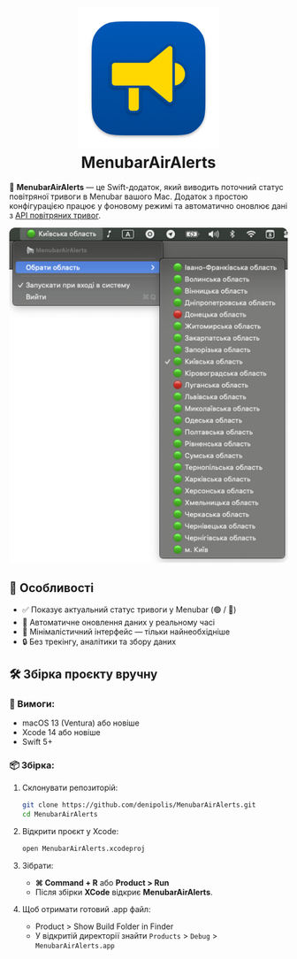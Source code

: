 <h1 align="center">
  <img src="docs/icon.png" width="256" height="256" alt="MenubarAirAlerts Icon"/>
  <br/>
  MenubarAirAlerts
</h1>

📢 **MenubarAirAlerts** — це Swift-додаток, який виводить поточний статус повітряної тривоги в Menubar вашого Mac. Додаток з простою конфігурацією працює у фоновому режимі та автоматично оновлює дані з [API повітряних тривог](https://ubilling.net.ua/aerialalerts/).

![Скриншот програми](docs/screenshot.png)

## 🧩 Особливості

- ✅ Показує актуальний статус тривоги у Menubar (🟢 / 🔴)
- 🔄 Автоматичне оновлення даних у реальному часі
- 🧼 Мінімалістичний інтерфейс — тільки найнеобхідніше
- 🔒 Без трекінгу, аналітики та збору даних

## 🛠 Збірка проєкту вручну

### 🔧 Вимоги:

- macOS 13 (Ventura) або новіше
- Xcode 14 або новіше
- Swift 5+

### 📦 Збірка:

1. Склонувати репозиторій: 

    ```bash
    git clone https://github.com/denipolis/MenubarAirAlerts.git
    cd MenubarAirAlerts
    ```
2. Відкрити проєкт у Xcode:

    ```bash
    open MenubarAirAlerts.xcodeproj
    ```
3. Зібрати:
    - **⌘ Command + R** або **Product > Run**
    - Після збірки **XCode** відкриє **MenubarAirAlerts**.

4. Щоб отримати готовий .app файл:
    - Product > Show Build Folder in Finder
    - У відкритій директорії знайти `Products` > `Debug` > `MenubarAirAlerts.app`
